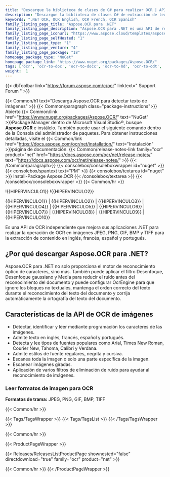 ```yaml
---
title: "Descargue la biblioteca de clases de C# para realizar OCR | API Aspose.OCR"
description: "Descargue la biblioteca de clases C# de extracción de texto DLL para el reconocimiento de texto y caracteres en inglés, francés, español y portugués a partir de imágenes ráster a través de la API de .NET local."
keywords: ".NET OCR, OCR English, OCR French, OCR Spanish"
family_listing_page_title: "Aspose.OCR para .NET"
family_listing_page_description: "Aspose.OCR para .NET es una API de reconocimiento óptico de caracteres que permite a los desarrolladores agregar funciones de OCR a sus aplicaciones web ASP.NET, servicios web y aplicaciones de Windows sin necesidad de ninguna herramienta o API adicional."
family_listing_page_iconurl: "https://www.aspose.cloud/templates/aspose/App_Themes/V3/images/ocr/272x272/aspose_ocr-for-net-min.png"
family_listing_page_selfHosted: "1"
family_listing_page_type: "1"
family_listing_page_venture: "4"
family_listing_page_package: "18"
homepage_package_type: "NuGet"
homepage_package_link: "https://www.nuget.org/packages/Aspose.OCR/"
tags: ['ocr', 'ocr-to-doc', 'ocr-to-docx', 'ocr-to-md', 'ocr-to-odt', 'ocr-to-pdf', 'ocr-to-text']
weight:  1
---
```


{{< dbToolbar link="https://forum.aspose.com/c/ocr" linktext=" Support Forum " >}}

{{< Common/h1 text="Descarga Aspose.OCR para detectar texto de imágenes"  >}}
{{< Common/paragraph class="package-instructions">}}
Abierto
{{< Common/link href="https://www.nuget.org/packages/Aspose.OCR/" text="NuGet"  >}}Package Manager dentro de Microsoft Visual Studio®, busque <b>Aspose.OCR</b> e instálelo. También puede usar el siguiente comando dentro de la Consola del administrador de paquetes. Para obtener instrucciones detalladas, visite el
{{< Common/link href="https://docs.aspose.com/ocr/net/installation/" text="Instalación"  >}}página de documentación.
{{< Common/release-notes-link family="ocr" product="net" href="https://docs.aspose.com/ocr/net/release-notes/" text="https://docs.aspose.com/ocr/net/release-notes/"  >}}
{{< /Common/paragraph>}}
{{< consolebox/consoleboxwrapper id="nuget" >}}
       {{< consolebox/spantext text="PM" >}}
       {{< consolebox/textarea id="nuget" >}} Install-Package Aspose.OCR {{< /consolebox/textarea >}}
{{< /consolebox/consoleboxwrapper >}}
{{< Common/hr >}}

!{{HIPERVINCULO1}} !{{HIPERVINCULO2}}

{{HIPERVINCULO1}} | {{HIPERVINCULO2}} | {{HIPERVINCULO3}} | {{HIPERVINCULO4}} | {{HIPERVINCULO5}} | {{HIPERVINCULO6}} | {{HIPERVINCULO7}} | {{HIPERVINCULO8}} | {{HIPERVINCULO9}} | {{HIPERVINCULO10}}

Es una API de OCR independiente que mejora sus aplicaciones .NET para realizar la operación de OCR en imágenes JPEG, PNG, GIF, BMP y TIFF para la extracción de contenido en inglés, francés, español y portugués.

## ¿Por qué descargar Aspose.OCR para .NET?

Aspose.OCR para .NET no solo proporciona el motor de reconocimiento óptico de caracteres, sino más. También puede aplicar el filtro Desenfoque, Desenfoque gaussiano y Media para reducir el ruido antes del reconocimiento del documento y puede configurar OcrEngine para que ignore los bloques no textuales, mantenga el orden correcto del texto durante el reconocimiento del texto del documento y corrija automáticamente la ortografía del texto del documento.

## Características de la API de OCR de imágenes

- Detectar, identificar y leer mediante programación los caracteres de las imágenes.
- Admite texto en inglés, francés, español y portugués.
- Detecta y lee tipos de fuentes populares como Arial, Times New Roman, Courier New, Tahoma, Calibri y Verdana.
- Admite estilos de fuente regulares, negrita y cursiva.
- Escanea toda la imagen o solo una parte específica de la imagen.
- Escanear imágenes giradas.
- Aplicación de varios filtros de eliminación de ruido para ayudar al reconocimiento de imágenes.

### Leer formatos de imagen para OCR

**Formatos de trama:** JPEG, PNG, GIF, BMP, TIFF

{{< Common/hr >}}

{{< Tags/TagsWrapper >}}
 {{< Tags/TagsList >}}
{{< /Tags/TagsWrapper >}}

{{< Common/hr >}}

{{< ProductPageWrapper >}}
<!-- ReleasesListProductPage-->
   {{< Releases/ReleasesListProductPage shownested="false"  directdownload="true" family="ocr" product="net" >}}
<!-- /ReleasesListProductPage-->
{{< Common/hr >}}
{{< /ProductPageWrapper >}}

